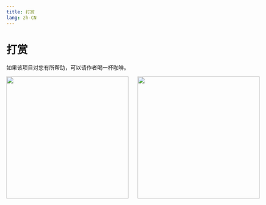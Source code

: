 ```yaml
---
title: 打赏
lang: zh-CN
---
```


# 打赏
如果该项目对您有所帮助，可以请作者喝一杯咖啡。

<div style="display: flex;">
  <div style="margin-right: 24px;">
    <img src="https://i.loli.net/2021/11/10/hEGJ1nQiXNMZjCP.png" height="320px" />
  </div>
  <div>
    <img src="https://i.loli.net/2021/11/10/781lbLQPJBOWUo6.png" height="320px" />
  </div>
</div>
